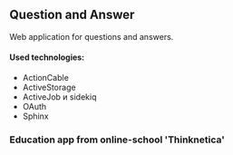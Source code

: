 <h2>Question and Answer</h2>

Web application for questions and answers.

<h4>Used technologies:</h4>
<ul>
 <li>ActionCable</li>
 <li>ActiveStorage</li>
 <li>ActiveJob и sidekiq</li>
 <li>OAuth</li>
 <li>Sphinx</li>
</ul>

<h3>Education app from online-school 'Thinknetica'<h3>
